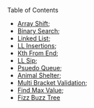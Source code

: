 Table of Contents

- [Array Shift](main/resources/arrayShift.md);
- [Binary Search](binarySearch.md);
- [Linked List](linkedList.md); 
- [LL Insertions](llInsertions.md); 
- [Kth From End](kthFromEnd.md);
- [LL Sip](llZip.md);
- [Psuedo Queue](pseudoQueue.md);
- [Animal Shelter](animalShelter.md);
- [Multi Bracket Validation](multiBracketValidation.md);
- [Find Max Value](maxvalue.md);
- [Fizz Buzz Tree](fizzbuzz.md)

